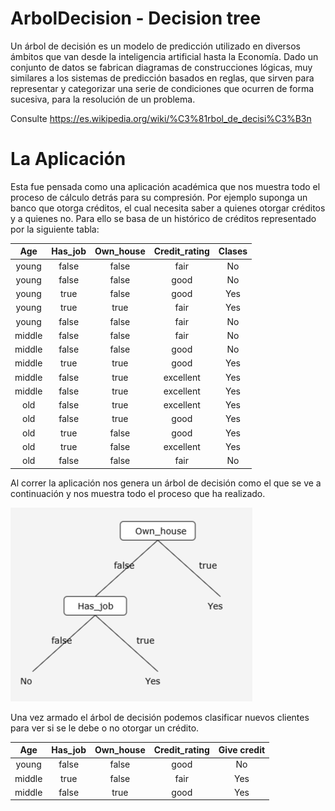 # ArbolDecision - Decision tree
Un árbol de decisión es un modelo de predicción utilizado en diversos ámbitos que van desde la inteligencia artificial hasta la Economía. Dado un conjunto de datos se fabrican diagramas de construcciones lógicas, muy similares a los sistemas de predicción basados en reglas, que sirven para representar y categorizar una serie de condiciones que ocurren de forma sucesiva, para la resolución de un problema.

Consulte https://es.wikipedia.org/wiki/%C3%81rbol_de_decisi%C3%B3n

# La Aplicación
Esta fue pensada como una aplicación académica que nos muestra todo el proceso de cálculo detrás para su compresión. Por ejemplo suponga un banco que otorga créditos, el cual necesita saber a quienes otorgar créditos y a quienes no. Para ello se basa de un histórico de créditos representado por la siguiente tabla:

| Age        | Has_job      | Own_house   | Credit_rating  | Clases   |
|:----------:|:------------:|:-----------:|:--------------:|:--------:|
|young|false|false|fair|No|
|young|false|false|good|No|
|young|true|false|good|Yes|
|young|true|true|fair|Yes|
|young|false|false|fair|No|
|middle|false|false|fair|No|
|middle|false|false|good|No|
|middle|true|true|good|Yes|
|middle|false|true|excellent|Yes|
|middle|false|true|excellent|Yes|
|old|false|true|excellent|Yes|
|old|false|true|good|Yes|
|old|true|false|good|Yes|
|old|true|false|excellent|Yes|
|old|false|false|fair|No|

 Al correr la aplicación nos genera un árbol de decisión como el que se ve a continuación y nos muestra todo el proceso que ha realizado.

![alt text](https://github.com/nicoangelico/ArbolDecision/blob/master/ArbolDecision.png "Logo Title Text 2")

Una vez armado el árbol de decisión podemos clasificar nuevos clientes para ver si se le debe o no otorgar un crédito.

| Age        | Has_job      | Own_house   | Credit_rating  | Give credit |
|:----------:|:------------:|:-----------:|:--------------:|:--------:|
|young|false|false|good|No|
|middle|true|false|fair|Yes|
|middle|false|true|good|Yes|
